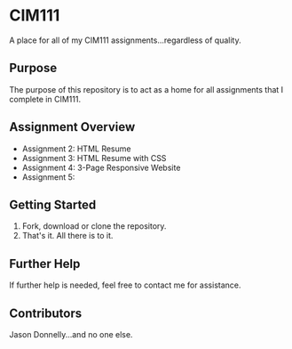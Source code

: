 # CIM111
A place for all of my CIM111 assignments...regardless of quality.
## Purpose
The purpose of this repository is to act as a home for all assignments that I complete in CIM111.
<h2>Assignment Overview</h2>
<ul>
	<li>Assignment 2: HTML Resume</li>
	<li>Assignment 3: HTML Resume with CSS</li>
	<li>Assignment 4: 3-Page Responsive Website</li>
	<li>Assignment 5:</li>
</ul>
<h2>Getting Started</h2>
<ol>
	<li>Fork, download or clone the repository.</li>
	<li>That's it. All there is to it.</li>
</ol>
<h2>Further Help</h2>
If further help is needed, feel free to contact me for assistance.
<h2>Contributors</h2>
Jason Donnelly...and no one else.